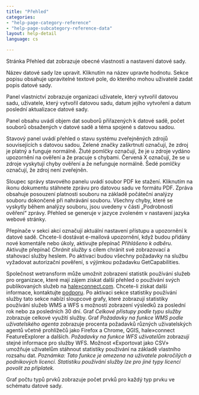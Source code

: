 ```yaml
---
title: "Přehled"
categories:
- "help-page-category-reference"
- "help-page-subcategory-reference-data"
layout: help-detail
language: cs

---
```


Stránka Přehled dat zobrazuje obecné vlastnosti a nastavení datové sady.

Název datové sady lze upravit. Kliknutím na název upravte hodnotu. Sekce popisu obsahuje upravitelné textové pole, do kterého mohou uživatelé zadat popis datové sady.

Panel vlastnictví zobrazuje organizaci uživatele, který vytvořil datovou sadu, uživatele, který vytvořil datovou sadu, datum jejího vytvoření a datum poslední aktualizace datové sady.

Panel obsahu uvádí objem dat souborů přiřazených k datové sadě, počet souborů obsažených v datové sadě a téma spojené s datovou sadou.

Stavový panel uvádí přehled o stavu systému zveřejněných zdrojů souvisejících s datovou sadou. Zelené značky zaškrtnutí označují, že zdroj je platný a funguje normálně. Žluté pomlčky označují, že je u zdroje vydáno upozornění na ověření a že pracuje s chybami. Červená X označují, že se u zdroje vyskytují chyby ověření a že nefunguje normálně. Šedé pomlčky označují, že zdroj není zveřejněn.

Sloupec správy stavového panelu uvádí soubor PDF ke stažení. Kliknutím na ikonu dokumentu stáhnete zprávu pro datovou sadu ve formátu PDF. Zpráva obsahuje posouzení platnosti souboru na základě počáteční analýzy souboru dokončené při nahrávání souboru. Všechny chyby, které se vyskytly během analýzy souboru, jsou uvedeny v části „Podrobnosti ověření“ zprávy. Přehled se generuje v jazyce zvoleném v nastavení jazyka webové stránky.

Přepínače v sekci akcí označují aktuální nastavení přístupu a upozornění k datové sadě. Chcete-li dostávat e-mailová upozornění, když budou přidány nové komentáře nebo úkoly, aktivujte přepínač *Přihlášeno k odběru*. Aktivujte přepínač *Chránit služby* s cílem chránit své zobrazovací a stahovací služby heslem. Po aktivaci budou všechny požadavky na službu vyžadovat autorizační pověření, s výjimkou požadavku GetCapabilities.

Společnost wetransform může umožnit zobrazení statistik používání služeb pro organizace, které mají zájem získat další přehled o používání svých publikovaných služeb na [hale»connect.com](https://haleconnect.com). Chcete-li získat další informace, kontaktujte [podporu](https://www.wetransform.to/services/support/). Po aktivaci sekce statistiky používání služby tato sekce nabízí sloupcové grafy, které zobrazují statistiky používání služeb WMS a WFS s možností zobrazení výsledků za poslední rok nebo za posledních 30 dní. Graf *Celkové přístupy podle typu služby* zobrazuje celkové využití služby. Graf *Požadavky na funkce WMS podle uživatelského agenta* zobrazuje procenta požadavků různých uživatelských agentů včetně prohlížečů jako Firefox a Chrome, QGIS, hale»connect FeatureExplorer a dalších. *Požadavky na funkce WFS uživatelům* zobrazují stejné informace pro služby WFS. Možnost &laquo;Exportovat jako CSV&raquo; umožňuje uživatelům stáhnout statistiky používání na základě vlastního rozsahu dat.
*Poznámka: Tato funkce je omezena na uživatele pokročilých a podnikových licencí. Statistiku používání služby lze pro jiné typy licencí povolit za příplatek.*

Graf počtu typů prvků zobrazuje počet prvků pro každý typ prvku ve schématu datové sady.
